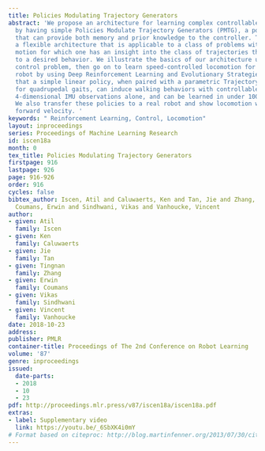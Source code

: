 ```yaml
---
title: Policies Modulating Trajectory Generators
abstract: 'We propose an architecture for learning complex controllable behaviors
  by having simple Policies Modulate Trajectory Generators (PMTG), a powerful combination
  that can provide both memory and prior knowledge to the controller. The result is
  a flexible architecture that is applicable to a class of problems with periodic
  motion for which one has an insight into the class of trajectories that might lead
  to a desired behavior. We illustrate the basics of our architecture using a synthetic
  control problem, then go on to learn speed-controlled locomotion for a quadrupedal
  robot by using Deep Reinforcement Learning and Evolutionary Strategies. We demonstrate
  that a simple linear policy, when paired with a parametric Trajectory Generator
  for quadrupedal gaits, can induce walking behaviors with controllable speed from
  4-dimensional IMU observations alone, and can be learned in under 1000 rollouts.
  We also transfer these policies to a real robot and show locomotion with controllable
  forward velocity. '
keywords: " Reinforcement Learning, Control, Locomotion"
layout: inproceedings
series: Proceedings of Machine Learning Research
id: iscen18a
month: 0
tex_title: Policies Modulating Trajectory Generators
firstpage: 916
lastpage: 926
page: 916-926
order: 916
cycles: false
bibtex_author: Iscen, Atil and Caluwaerts, Ken and Tan, Jie and Zhang, Tingnan and
  Coumans, Erwin and Sindhwani, Vikas and Vanhoucke, Vincent
author:
- given: Atil
  family: Iscen
- given: Ken
  family: Caluwaerts
- given: Jie
  family: Tan
- given: Tingnan
  family: Zhang
- given: Erwin
  family: Coumans
- given: Vikas
  family: Sindhwani
- given: Vincent
  family: Vanhoucke
date: 2018-10-23
address: 
publisher: PMLR
container-title: Proceedings of The 2nd Conference on Robot Learning
volume: '87'
genre: inproceedings
issued:
  date-parts:
  - 2018
  - 10
  - 23
pdf: http://proceedings.mlr.press/v87/iscen18a/iscen18a.pdf
extras:
- label: Supplementary video
  link: https://youtu.be/_6SbXK4i0mY
# Format based on citeproc: http://blog.martinfenner.org/2013/07/30/citeproc-yaml-for-bibliographies/
---
```

